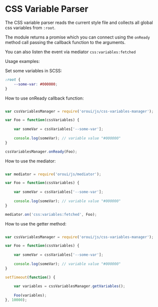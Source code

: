 # CSS Variable Parser

The CSS variable parser reads the current style file and collects all global css variables from `:root`.

The module returns a promise which you can connect using the `onReady` method call passing the callback function to the arguments.

You can also listen the event via mediator `css:variables:fetched`

Usage examples:

Set some variables in SCSS:
```scss
:root {
    --some-var: #000000;
}
```

How to use onReady callback function:
```javascript

var cssVariablesManager = require('oroui/js/css-variables-manager');

var Foo = function(cssVariables) {
    
    var someVar = cssVariables['--some-var'];
    
    console.log(someVar); // variable value "#000000"
}

cssVariablesManager.onReady(Foo);

```

How to use the mediator:
```javascript

var mediator = require('oroui/js/mediator');

var Foo = function(cssVariables) {
    
    var someVar = cssVariables['--some-var'];
    
    console.log(someVar); // variable value "#000000"
}

mediator.on('css:variables:fetched', Foo);

```

How to use the getter method:
```javascript

var cssVariablesManager = require('oroui/js/css-variables-manager');

var Foo = function(cssVariables) {
    
    var someVar = cssVariables['--some-var'];
    
    console.log(someVar); // variable value "#000000"
}

setTimeout(function() {
    
    var variables = cssVariablesManager.getVariables();
    
    Foo(variables);
}, 10000);
```
